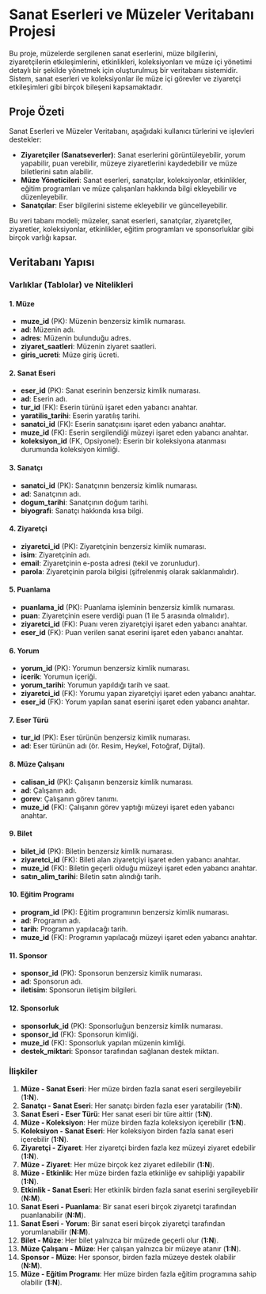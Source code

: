 # Sanat Eserleri ve Müzeler Veritabanı Projesi

Bu proje, müzelerde sergilenen sanat eserlerini, müze bilgilerini, ziyaretçilerin etkileşimlerini, etkinlikleri, koleksiyonları ve müze içi yönetimi detaylı bir şekilde yönetmek için oluşturulmuş bir veritabanı sistemidir. Sistem, sanat eserleri ve koleksiyonlar ile müze içi görevler ve ziyaretçi etkileşimleri gibi birçok bileşeni kapsamaktadır.

## Proje Özeti

Sanat Eserleri ve Müzeler Veritabanı, aşağıdaki kullanıcı türlerini ve işlevleri destekler:
- **Ziyaretçiler (Sanatseverler)**: Sanat eserlerini görüntüleyebilir, yorum yapabilir, puan verebilir, müzeye ziyaretlerini kaydedebilir ve müze biletlerini satın alabilir.
- **Müze Yöneticileri**: Sanat eserleri, sanatçılar, koleksiyonlar, etkinlikler, eğitim programları ve müze çalışanları hakkında bilgi ekleyebilir ve düzenleyebilir.
- **Sanatçılar**: Eser bilgilerini sisteme ekleyebilir ve güncelleyebilir.

Bu veri tabanı modeli; müzeler, sanat eserleri, sanatçılar, ziyaretçiler, ziyaretler, koleksiyonlar, etkinlikler, eğitim programları ve sponsorluklar gibi birçok varlığı kapsar.

## Veritabanı Yapısı

### Varlıklar (Tablolar) ve Nitelikleri

#### 1. Müze
- **muze_id** (PK): Müzenin benzersiz kimlik numarası.
- **ad**: Müzenin adı.
- **adres**: Müzenin bulunduğu adres.
- **ziyaret_saatleri**: Müzenin ziyaret saatleri.
- **giris_ucreti**: Müze giriş ücreti.

#### 2. Sanat Eseri
- **eser_id** (PK): Sanat eserinin benzersiz kimlik numarası.
- **ad**: Eserin adı.
- **tur_id** (FK): Eserin türünü işaret eden yabancı anahtar.
- **yaratilis_tarihi**: Eserin yaratılış tarihi.
- **sanatci_id** (FK): Eserin sanatçısını işaret eden yabancı anahtar.
- **muze_id** (FK): Eserin sergilendiği müzeyi işaret eden yabancı anahtar.
- **koleksiyon_id** (FK, Opsiyonel): Eserin bir koleksiyona atanması durumunda koleksiyon kimliği.

#### 3. Sanatçı
- **sanatci_id** (PK): Sanatçının benzersiz kimlik numarası.
- **ad**: Sanatçının adı.
- **dogum_tarihi**: Sanatçının doğum tarihi.
- **biyografi**: Sanatçı hakkında kısa bilgi.

#### 4. Ziyaretçi
- **ziyaretci_id** (PK): Ziyaretçinin benzersiz kimlik numarası.
- **isim**: Ziyaretçinin adı.
- **email**: Ziyaretçinin e-posta adresi (tekil ve zorunludur).
- **parola**: Ziyaretçinin parola bilgisi (şifrelenmiş olarak saklanmalıdır).

#### 5. Puanlama
- **puanlama_id** (PK): Puanlama işleminin benzersiz kimlik numarası.
- **puan**: Ziyaretçinin esere verdiği puan (1 ile 5 arasında olmalıdır).
- **ziyaretci_id** (FK): Puanı veren ziyaretçiyi işaret eden yabancı anahtar.
- **eser_id** (FK): Puan verilen sanat eserini işaret eden yabancı anahtar.

#### 6. Yorum
- **yorum_id** (PK): Yorumun benzersiz kimlik numarası.
- **icerik**: Yorumun içeriği.
- **yorum_tarihi**: Yorumun yapıldığı tarih ve saat.
- **ziyaretci_id** (FK): Yorumu yapan ziyaretçiyi işaret eden yabancı anahtar.
- **eser_id** (FK): Yorum yapılan sanat eserini işaret eden yabancı anahtar.

#### 7. Eser Türü
- **tur_id** (PK): Eser türünün benzersiz kimlik numarası.
- **ad**: Eser türünün adı (ör. Resim, Heykel, Fotoğraf, Dijital).

#### 8. Müze Çalışanı
- **calisan_id** (PK): Çalışanın benzersiz kimlik numarası.
- **ad**: Çalışanın adı.
- **gorev**: Çalışanın görev tanımı.
- **muze_id** (FK): Çalışanın görev yaptığı müzeyi işaret eden yabancı anahtar.

#### 9. Bilet
- **bilet_id** (PK): Biletin benzersiz kimlik numarası.
- **ziyaretci_id** (FK): Bileti alan ziyaretçiyi işaret eden yabancı anahtar.
- **muze_id** (FK): Biletin geçerli olduğu müzeyi işaret eden yabancı anahtar.
- **satın_alim_tarihi**: Biletin satın alındığı tarih.

#### 10. Eğitim Programı
- **program_id** (PK): Eğitim programının benzersiz kimlik numarası.
- **ad**: Programın adı.
- **tarih**: Programın yapılacağı tarih.
- **muze_id** (FK): Programın yapılacağı müzeyi işaret eden yabancı anahtar.

#### 11. Sponsor
- **sponsor_id** (PK): Sponsorun benzersiz kimlik numarası.
- **ad**: Sponsorun adı.
- **iletisim**: Sponsorun iletişim bilgileri.

#### 12. Sponsorluk
- **sponsorluk_id** (PK): Sponsorluğun benzersiz kimlik numarası.
- **sponsor_id** (FK): Sponsorun kimliği.
- **muze_id** (FK): Sponsorluk yapılan müzenin kimliği.
- **destek_miktari**: Sponsor tarafından sağlanan destek miktarı.

### İlişkiler

1. **Müze - Sanat Eseri**: Her müze birden fazla sanat eseri sergileyebilir (**1:N**).
2. **Sanatçı - Sanat Eseri**: Her sanatçı birden fazla eser yaratabilir (**1:N**).
3. **Sanat Eseri - Eser Türü**: Her sanat eseri bir türe aittir (**1:N**).
4. **Müze - Koleksiyon**: Her müze birden fazla koleksiyon içerebilir (**1:N**).
5. **Koleksiyon - Sanat Eseri**: Her koleksiyon birden fazla sanat eseri içerebilir (**1:N**).
6. **Ziyaretçi - Ziyaret**: Her ziyaretçi birden fazla kez müzeyi ziyaret edebilir (**1:N**).
7. **Müze - Ziyaret**: Her müze birçok kez ziyaret edilebilir (**1:N**).
8. **Müze - Etkinlik**: Her müze birden fazla etkinliğe ev sahipliği yapabilir (**1:N**).
9. **Etkinlik - Sanat Eseri**: Her etkinlik birden fazla sanat eserini sergileyebilir (**N:M**).
10. **Sanat Eseri - Puanlama**: Bir sanat eseri birçok ziyaretçi tarafından puanlanabilir (**N:M**).
11. **Sanat Eseri - Yorum**: Bir sanat eseri birçok ziyaretçi tarafından yorumlanabilir (**N:M**).
12. **Bilet - Müze**: Her bilet yalnızca bir müzede geçerli olur (**1:N**).
13. **Müze Çalışanı - Müze**: Her çalışan yalnızca bir müzeye atanır (**1:N**).
14. **Sponsor - Müze**: Her sponsor, birden fazla müzeye destek olabilir (**N:M**).
15. **Müze - Eğitim Programı**: Her müze birden fazla eğitim programına sahip olabilir (**1:N**).
